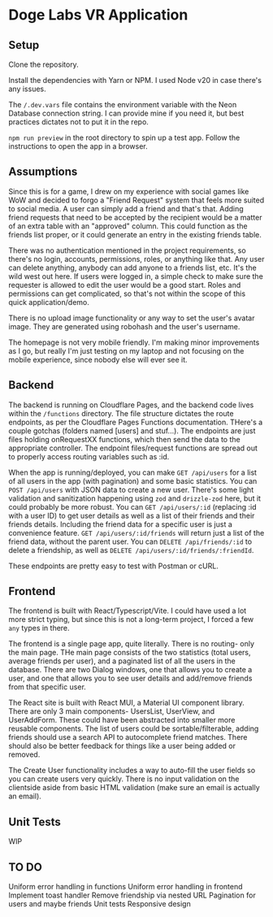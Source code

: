 # Doge Labs VR Application

## Setup

Clone the repository.

Install the dependencies with Yarn or NPM. I used Node v20 in case there's any issues.

The `/.dev.vars` file contains the environment variable with the Neon Database connection string. I can provide mine if you need it, but best practices dictates not to put it in the repo.

`npm run preview` in the root directory to spin up a test app. Follow the instructions to open the app in a browser.

## Assumptions

Since this is for a game, I drew on my experience with social games like WoW and decided to forgo a "Friend Request" system that feels more suited to social media. A user can simply add a friend and that's that. Adding friend requests that need to be accepted by the recipient would be a matter of an extra table with an "approved" column. This could function as the friends list proper, or it could generate an entry in the existing friends table. 

There was no authentication mentioned in the project requirements, so there's no login, accounts, permissions, roles, or anything like that. Any user can delete anything, anybody can add anyone to a friends list, etc. It's the wild west out here. If users were logged in, a simple check to make sure the requester is allowed to edit the user would be a good start. Roles and permissions can get complicated, so that's not within the scope of this quick application/demo.

There is no upload image functionality or any way to set the user's avatar image. They are generated using robohash and the user's username. 

The homepage is not very mobile friendly. I'm making minor improvements as I go, but really I'm just testing on my laptop and not focusing on the mobile experience, since nobody else will ever see it.

## Backend

The backend is running on Cloudflare Pages, and the backend code lives within the `/functions` directory. The file structure dictates the route endpoints, as per the Cloudflare Pages Functions documentation. THere's a couple gotchas (folders named [users] and stuf...). The endpoints are just files holding onRequestXX functions, which then send the data to the appropriate controller. The endpoint files/request functions are spread out to properly access routing variables such as :id.

When the app is running/deployed, you can make `GET /api/users` for a list of all users in the app (with pagination) and some basic statistics. You can `POST /api/users` with JSON data to create a new user. There's some light validation and sanitization happening using `zod` and `drizzle-zod` here, but it could probably be more robust. You can `GET /api/users/:id` (replacing :id with a user ID) to get user details as well as a list of their friends and their friends details. Including the friend data for a specific user is just a convenience feature. `GET /api/users/:id/friends` will return just a list of the friend data, without the parent user. You can `DELETE /api/friends/:id` to delete a friendship, as well as `DELETE /api/users/:id/friends/:friendId`.

These endpoints are pretty easy to test with Postman or cURL.

## Frontend

The frontend is built with React/Typescript/Vite. I could have used a lot more strict typing, but since this is not a long-term project, I forced a few `any` types in there.

The frontend is a single page app, quite literally. There is no routing- only the main page. THe main page consists of the two statistics (total users, average friends per user), and a paginated list of all the users in the database. There are two Dialog windows, one that allows you to create a user, and one that allows you to see user details and add/remove friends from that specific user. 

The React site is built with React MUI, a Material UI component library. There are only 3 main components- UsersList, UserView, and UserAddForm. These could have been abstracted into smaller more reusable components. The list of users could be sortable/filterable, adding friends should use a search API to autocomplete friend matches. There should also be better feedback for things like a user being added or removed. 

The Create User functionality includes a way to auto-fill the user fields so you can create users very quickly. There is no input validation on the clientside aside from basic HTML validation (make sure an email is actually an email).

## Unit Tests

WIP

## TO DO
Uniform error handling in functions
Uniform error handling in frontend
Implement toast handler
Remove friendship via nested URL
Pagination for users and maybe friends
Unit tests
Responsive design

<!-- # React + TypeScript + Vite

This template provides a minimal setup to get React working in Vite with HMR and some ESLint rules.

Currently, two official plugins are available:

- [@vitejs/plugin-react](https://github.com/vitejs/vite-plugin-react/blob/main/packages/plugin-react/README.md) uses [Babel](https://babeljs.io/) for Fast Refresh
- [@vitejs/plugin-react-swc](https://github.com/vitejs/vite-plugin-react-swc) uses [SWC](https://swc.rs/) for Fast Refresh

## Expanding the ESLint configuration

If you are developing a production application, we recommend updating the configuration to enable type aware lint rules:

- Configure the top-level `parserOptions` property like this:

```js
export default {
  // other rules...
  parserOptions: {
    ecmaVersion: 'latest',
    sourceType: 'module',
    project: ['./tsconfig.json', './tsconfig.node.json'],
    tsconfigRootDir: __dirname,
  },
}
```

- Replace `plugin:@typescript-eslint/recommended` to `plugin:@typescript-eslint/recommended-type-checked` or `plugin:@typescript-eslint/strict-type-checked`
- Optionally add `plugin:@typescript-eslint/stylistic-type-checked`
- Install [eslint-plugin-react](https://github.com/jsx-eslint/eslint-plugin-react) and add `plugin:react/recommended` & `plugin:react/jsx-runtime` to the `extends` list -->

